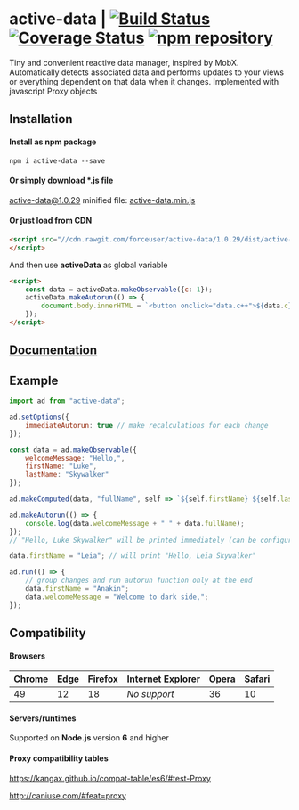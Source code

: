 # active-data | [![Build Status](https://travis-ci.org/forceuser/active-data.svg?branch=master)](https://travis-ci.org/forceuser/active-data) [![Coverage Status](https://img.shields.io/codecov/c/github/forceuser/active-data/master.svg)](https://codecov.io/gh/forceuser/active-data) [![npm repository](https://img.shields.io/npm/v/active-data.svg)](https://www.npmjs.com/package/active-data)

Tiny and convenient reactive data manager, inspired by MobX. Automatically detects associated data and performs updates to your views or everything dependent on that data when it changes. Implemented with javascript Proxy objects

## Installation

#### Install as npm package

```shell
npm i active-data --save
```

#### Or simply download \*.js file

active-data@1.0.29 minified file: [active-data.min.js](https://github.com/forceuser/active-data/releases/download/1.0.29/active-data.min.js)

#### Or just load from CDN

```html
<script src="//cdn.rawgit.com/forceuser/active-data/1.0.29/dist/active-data.min.js">
</script>
```

And then use **activeData** as global variable
```html
<script>
    const data = activeData.makeObservable({c: 1});
    activeData.makeAutorun(() => {
        document.body.innerHTML = `<button onclick="data.c++">${data.c}</button>`;
    });
</script>
```
## [Documentation](./DOCUMENTATION.md)

## Example
```js
import ad from "active-data";

ad.setOptions({
    immediateAutorun: true // make recalculations for each change
});

const data = ad.makeObservable({
    welcomeMessage: "Hello,",
    firstName: "Luke",
    lastName: "Skywalker"
});

ad.makeComputed(data, "fullName", self => `${self.firstName} ${self.lastName}`);

ad.makeAutorun(() => {
    console.log(data.welcomeMessage + " " + data.fullName);
});
// "Hello, Luke Skywalker" will be printed immediately (can be configured)

data.firstName = "Leia"; // will print "Hello, Leia Skywalker"

ad.run(() => {
    // group changes and run autorun function only at the end
    data.firstName = "Anakin";
    data.welcomeMessage = "Welcome to dark side,";
});
```

## Compatibility

#### Browsers

Chrome | Edge | Firefox | Internet Explorer | Opera | Safari
-------|------|---------|-------------------|-------|-------
49 | 12 | 18 | *No support* | 36 | 10

#### Servers/runtimes

Supported on **Node.js** version **6** and higher

#### Proxy compatibility tables

https://kangax.github.io/compat-table/es6/#test-Proxy

http://caniuse.com/#feat=proxy
